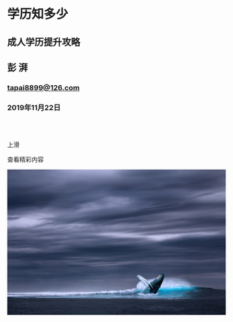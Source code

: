 # 学历知多少

## 成人学历提升攻略

## 彭 湃

### tapai8899@126.com

### 2019年11月22日


<br>

<br>


上滑

查看精彩内容

![](jiaocheng/dahai.jpg)
